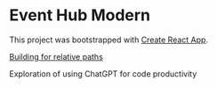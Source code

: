 # Event Hub Modern

This project was bootstrapped with [Create React App](https://github.com/facebook/create-react-app).

[Building for relative paths](https://create-react-app.dev/docs/deployment/#building-for-relative-paths)

Exploration of using ChatGPT for code productivity
